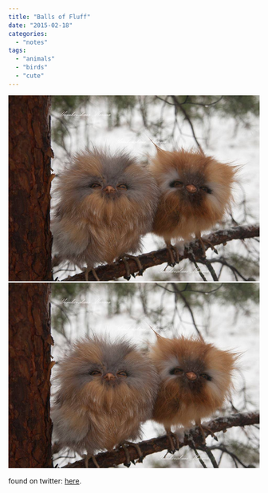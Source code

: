 ```yaml
---
title: "Balls of Fluff"
date: "2015-02-18"
categories: 
  - "notes"
tags: 
  - "animals"
  - "birds"
  - "cute"
---
```


[![](images/balls-of-fluff.jpg)](images/balls-of-fluff.jpg)
[![](images/balls-of-fluff.jpg)](images/balls-of-fluff.jpg)

found on twitter: [here](https://twitter.com/Chrysta_Bell/status/568018437680660481).
